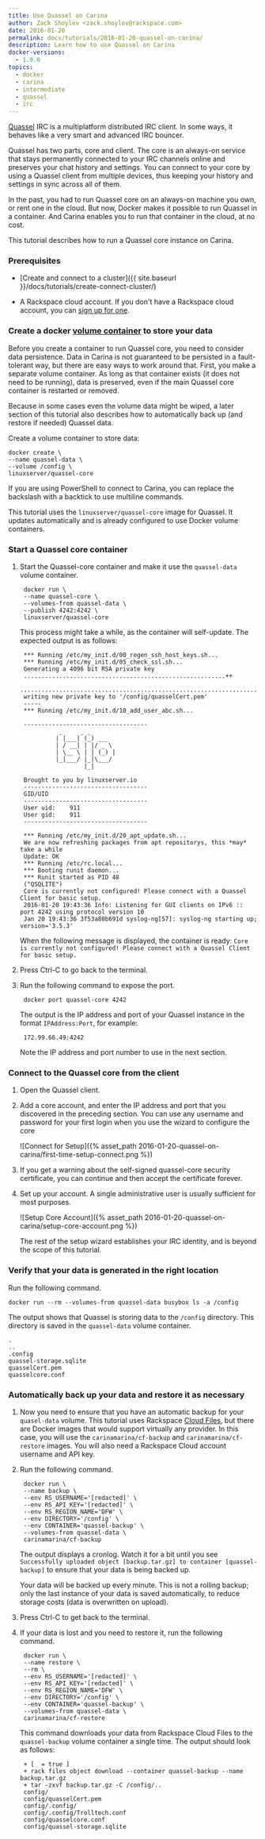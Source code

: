 ```yaml
---
title: Use Quassel on Carina
author: Zack Shoylev <zack.shoylev@rackspace.com>
date: 2016-01-20
permalink: docs/tutorials/2016-01-20-quassel-on-carina/
description: Learn how to use Quassel on Carina
docker-versions:
  - 1.9.0
topics:
  - docker
  - carina
  - intermediate
  - quassel
  - irc  
---
```


[Quassel](http://www.quassel-irc.org/about) IRC is a multiplatform distributed IRC client.  In some ways, it behaves like a very smart and advanced IRC bouncer.

Quassel has two parts, core and client. The core is an always-on service that stays permanently connected to your IRC channels online and preserves your chat history and settings. You can connect to your core by using a Quassel client from multiple devices, thus keeping your history and settings in sync across all of them.

In the past, you had to run Quassel core on an always-on machine you own, or rent one in the cloud. But now, Docker makes it possible to run Quassel in a container. And Carina enables you to run that container in the cloud, at no cost.

This tutorial describes how to run a Quassel core instance on Carina.

### Prerequisites

- [Create and connect to a cluster]({{ site.baseurl }}/docs/tutorials/create-connect-cluster/)

- A Rackspace cloud account. If you don't have a Rackspace cloud account, you can
[sign up for one](https://www.rackspace.com/cloud).

### Create a docker [volume container](https://docs.docker.com/engine/userguide/dockervolumes/) to store your data

Before you create a container to run Quassel core, you need to consider data
persistence. Data in Carina is not guaranteed to be persisted in a fault-tolerant way, but there are easy ways to work around that. First, you make a separate volume container. As long as that container exists (it does not need to be running), data is preserved, even if the main Quassel core container is restarted or removed.

Because in some cases even the volume data might be wiped, a later section of this
tutorial also describes how to automatically back up (and restore if needed) Quassel
data.

Create a volume container to store data:

    
    docker create \ 
    --name quassel-data \ 
    --volume /config \
    linuxserver/quassel-core    

If you are using PowerShell to connect to Carina, you can replace the backslash with a backtick to use multiline commands.

This tutorial uses the `linuxserver/quassel-core` image for Quassel. It updates automatically and is already configured to use Docker volume containers. 

### Start a Quassel core container

1. Start the Quassel-core container and make it use the `quassel-data` volume container.

        docker run \  
        --name quassel-core \  
        --volumes-from quassel-data \  
        --publish 4242:4242 \ 
        linuxserver/quassel-core

    This process might take a while, as the container will self-update. The expected output is as follows:


        *** Running /etc/my_init.d/00_regen_ssh_host_keys.sh...
        *** Running /etc/my_init.d/05_check_ssl.sh...
        Generating a 4096 bit RSA private key
        .........................................................++
        ....................................................................................++
        writing new private key to '/config/quasselCert.pem'
        -----
        *** Running /etc/my_init.d/10_add_user_abc.sh...
        
        -----------------------------------
                  _     _ _
                 | |___| (_) ___
                 | / __| | |/ _ \
                 | \__ \ | | (_) |
                 |_|___/ |_|\___/
                         |_|
        
        Brought to you by linuxserver.io
        -----------------------------------
        GID/UID
        -----------------------------------
        User uid:    911
        User gid:    911
        -----------------------------------
        
        *** Running /etc/my_init.d/20_apt_update.sh...
        We are now refreshing packages from apt repositorys, this *may* take a while
        Update: OK
        *** Running /etc/rc.local...
        *** Booting runit daemon...
        *** Runit started as PID 48
        ("QSQLITE")
        Core is currently not configured! Please connect with a Quassel Client for basic setup.
        2016-01-20 19:43:36 Info: Listening for GUI clients on IPv6 :: port 4242 using protocol version 10
        Jan 20 19:43:36 3f53a80b691d syslog-ng[57]: syslog-ng starting up; version='3.5.3'

    When the following message is displayed, the container is ready: `Core is currently not configured! Please connect with a Quassel Client for basic setup.`

1. Press Ctrl-C to go back to the terminal. 
1. Run the following command to expose the port.

        docker port quassel-core 4242

    The output is the IP address and port of your Quassel instance in the format `IPAddress:Port`, for example:

        172.99.66.49:4242

    Note the IP address and port number to use in the next section.

### Connect to the Quassel core from the client

1. Open the Quassel client.
1. Add a core account, and enter the IP address and port that you discovered in the
preceding section. You can use any username and password for your first login
when you use the wizard to configure the core

    ![Connect for Setup]({% asset_path 2016-01-20-quassel-on-carina/first-time-setup-connect.png %})

1. If you get a warning about the self-signed quassel-core security certificate, you can continue and then accept the certificate forever.

1. Set up your account. A single administrative user is usually sufficient for most
purposes.

    ![Setup Core Account]({% asset_path 2016-01-20-quassel-on-carina/setup-core-account.png %})

    The rest of the setup wizard establishes your IRC identity, and is beyond the scope of this tutorial.

### Verify that your data is generated in the right location

Run the following command.

    docker run --rm --volumes-from quassel-data busybox ls -a /config

The output shows that Quassel is storing data to the `/config` directory. This directory is saved in the `quassel-data` volume container.

    .
    ..
    .config
    quassel-storage.sqlite
    quasselCert.pem
    quasselcore.conf

### Automatically back up your data and restore it as necessary

1. Now you need to ensure that you have an automatic backup for your `quasel-data` volume. This tutorial uses Rackspace [Cloud Files](https://www.rackspace.com/cloud/files), but there are Docker images that would support virtually any provider. In this case, you will use the `carinamarina/cf-backup` and `carinamarina/cf-restore` images. You will also need a Rackspace Cloud account username and API key.

1. Run the following command.

        docker run \
        --name backup \
        --env RS_USERNAME='[redacted]' \ 
        --env RS_API_KEY='[redacted]' \
        --env RS_REGION_NAME='DFW' \
        --env DIRECTORY='/config' \
        --env CONTAINER='quassel-backup' \
        --volumes-from quassel-data \
        carinamarina/cf-backup

    The output displays a cronlog. Watch it for a bit until you see `Successfully uploaded object [backup.tar.gz] to container [quassel-backup]` to ensure that your data is being backed up.

    Your data will be backed up every minute. This is not a rolling backup; only the last instance of your data is saved automatically, to reduce storage costs (data is overwritten on upload). 

1. Press Ctrl-C to get back to the terminal.

1. If your data is lost and you need to restore it, run the following command.

        docker run \
        --name restore \
        --rm \
        --env RS_USERNAME='[redacted]' \
        --env RS_API_KEY='[redacted]' \
        --env RS_REGION_NAME='DFW' \
        --env DIRECTORY='/config' \
        --env CONTAINER='quassel-backup' \
        --volumes-from quassel-data \
        carinamarina/cf-restore

    This command downloads your data from Rackspace Cloud Files to the `quassel-backup` volume container a single time. The output should look as follows:

        + [  = true ]
        + rack files object download --container quassel-backup --name backup.tar.gz
        + tar -zxvf backup.tar.gz -C /config/..
        config/
        config/quasselCert.pem
        config/.config/
        config/.config/Trolltech.conf
        config/quasselcore.conf
        config/quassel-storage.sqlite